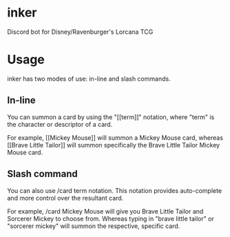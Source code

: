 # inker
Discord bot for Disney/Ravenburger's Lorcana TCG

# Usage
inker has two modes of use: in-line and slash commands.

## In-line
You can summon a card by using the "[[term]]" notation, where "term" is the character or descriptor of a card.

For example, [[Mickey Mouse]] will summon a Mickey Mouse card, whereas [[Brave Little Tailor]] will summon specifically
the Brave Little Tailor Mickey Mouse card.

## Slash command
You can also use /card term notation. This notation provides auto-complete and more control over the resultant card.

For example, /card Mickey Mouse will give you Brave Little Tailor and Sorcerer Mickey to choose from. Whereas typing in
"brave little tailor" or "sorcerer mickey" will summon the respective, specific card.